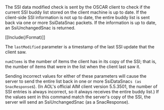 The SSI data modified check is sent by the OSCAR client to check if the current SSI buddy list stored on the client machine is up to date. If the client-side SSI information is not up to date, the entire buddy list is sent back via one or more SsiDataSnac packets. If the information is up to date, an SsiUnchangedSnac is returned.

[[Include(/Format)]]

The `lastModified` parameter is a timestamp of the last SSI update that the client saw.

`numItems` is the number of items the client has in its copy of the SSI; that is, the number of items that were in the list when the client last saw it.

Sending incorrect values for either of these parameters will cause the server to send the entire list back in one or more SsiDataSnac```s (as SnacResponse```s). (In AOL's official AIM client version 5.5.3501, the number of SSI entries is always incorrect, so it always receives the entire buddy list.) If the values sent in this command match the server's copy of the SSI, the server will send an SsiUnchangedSnac (as a SnacResponse).
